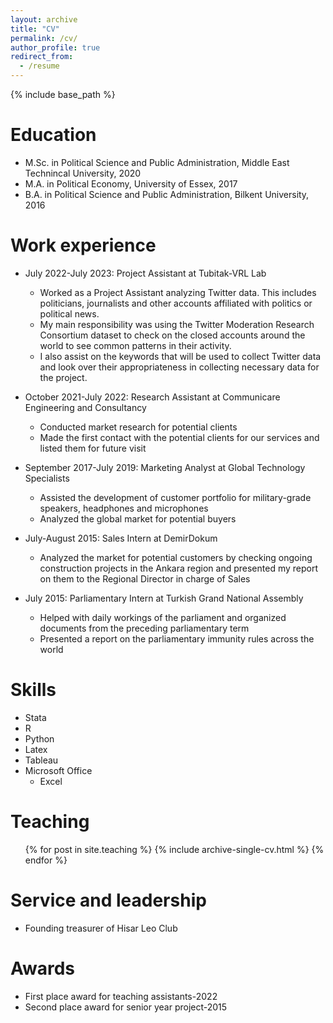 ```yaml
---
layout: archive
title: "CV"
permalink: /cv/
author_profile: true
redirect_from:
  - /resume
---
```


{% include base_path %}

Education
======

* M.Sc. in Political Science and Public Administration, Middle East Technincal University, 2020
* M.A. in Political Economy, University of Essex, 2017
* B.A. in Political Science and Public Administration, Bilkent University, 2016

Work experience
======
* July 2022-July 2023: Project Assistant at Tubitak-VRL Lab
  * Worked as a Project Assistant analyzing Twitter data. This includes politicians, journalists and otheraccounts affiliated with politics or political news.
  * My main responsibility was using the Twitter Moderation Research Consortium dataset to check on the closed accounts around the world to see common patterns in their activity.
  * I also assist on the keywords that will be used to collect Twitter data and look over their appropriateness in collecting necessary data for the project.

* October 2021-July 2022: Research Assistant at Communicare Engineering and Consultancy
  * Conducted market research for potential clients
  * Made the first contact with the potential clients for our services and listed them for future visit
  
* September 2017-July 2019: Marketing Analyst at Global Technology Specialists
    * Assisted the development of customer portfolio for military-grade speakers, headphones and microphones
  * Analyzed the global market for potential buyers
  
* July-August 2015: Sales Intern at DemirDokum
  * Analyzed the market for potential customers by checking ongoing construction projects in the Ankara region and presented my report on them to the Regional Director in charge of Sales


* July 2015: Parliamentary Intern at Turkish Grand National Assembly
  * Helped with daily workings of the parliament and organized documents from the preceding parliamentary term
  * Presented a report on the parliamentary immunity rules across the world
  
Skills
======
* Stata
* R
* Python
* Latex
* Tableau
* Microsoft Office
  * Excel


Teaching
======
  <ul>{% for post in site.teaching %}
    {% include archive-single-cv.html %}
  {% endfor %}</ul>
  
Service and leadership
======
* Founding treasurer of Hisar Leo Club

Awards 
======
* First place award for teaching assistants-2022
* Second place award for senior year project-2015

